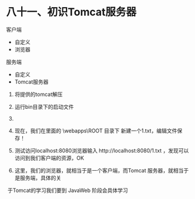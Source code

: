 # 八十一、初识Tomcat服务器

客户端

- 自定义
- 浏览器

服务端

- 自定义
- Tomcat服务器

1. 将提供的tomcat解压

2. 运行bin目录下的启动文件

3. 
4. 现在，我们在里面的 \webapps\ROOT 目录下 新建一个1.txt，编辑文件保存！
5. 测试访问localhost:8080浏览器输入 http://localhost:8080/1.txt ，发现可以访问到我们客户端的资源，OK

6. 这里，我们的浏览器，就相当于是一个客户端，而Tomcat 服务器，就相当于是服务端，具体的关

​       于Tomcat的学习我们要到 JavaWeb 阶段会具体学习